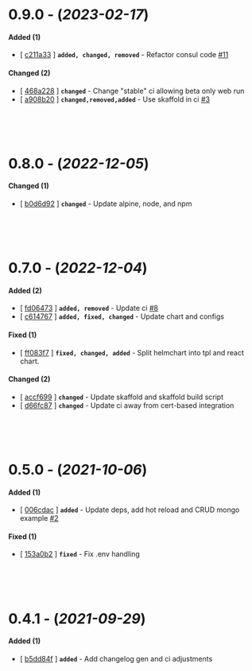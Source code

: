 
# 0.9.0 - (*2023-02-17*)

#### **Added (1)**
- [ [c211a33](https://gitlab.codeopensrc.com/os/react-template/-/commit/c211a33) ] **`added, changed, removed`** - Refactor consul code [#11](https://gitlab.codeopensrc.com/os/react-template/-/issues/11)  

#### **Changed (2)**
- [ [468a228](https://gitlab.codeopensrc.com/os/react-template/-/commit/468a228) ] **`changed`** - Change "stable" ci allowing beta only web run  
- [ [a908b20](https://gitlab.codeopensrc.com/os/react-template/-/commit/a908b20) ] **`changed,removed,added`** - Use skaffold in ci [#3](https://gitlab.codeopensrc.com/os/react-template/-/issues/3)  

<br><br><br>

# 0.8.0 - (*2022-12-05*)

#### **Changed (1)**
- [ [b0d6d92](https://gitlab.codeopensrc.com/os/react-template/-/commit/b0d6d92) ] **`changed`** - Update alpine, node, and npm  

<br><br><br>

# 0.7.0 - (*2022-12-04*)

#### **Added (2)**
- [ [fd06473](https://gitlab.codeopensrc.com/os/react-template/-/commit/fd06473) ] **`added, removed`** - Update ci [#8](https://gitlab.codeopensrc.com/os/react-template/-/issues/8)  
- [ [c614767](https://gitlab.codeopensrc.com/os/react-template/-/commit/c614767) ] **`added, fixed, changed`** - Update chart and configs  

#### **Fixed (1)**
- [ [ff083f7](https://gitlab.codeopensrc.com/os/react-template/-/commit/ff083f7) ] **`fixed, changed, added`** - Split helmchart into tpl and react chart.  

#### **Changed (2)**
- [ [accf699](https://gitlab.codeopensrc.com/os/react-template/-/commit/accf699) ] **`changed`** - Update skaffold and skaffold build script  
- [ [d66fc87](https://gitlab.codeopensrc.com/os/react-template/-/commit/d66fc87) ] **`changed`** - Update ci away from cert-based integration  

<br><br><br>

# 0.5.0 - (*2021-10-06*)

#### **Added (1)**
- [ [006cdac](https://gitlab.codeopensrc.com/os/react-template/-/commit/006cdac) ] **`added`** - Update deps, add hot reload and CRUD mongo example [#2](https://gitlab.codeopensrc.com/os/react-template/-/issues/2)  

#### **Fixed (1)**
- [ [153a0b2](https://gitlab.codeopensrc.com/os/react-template/-/commit/153a0b2) ] **`fixed`** - Fix .env handling  

<br><br><br>

# 0.4.1 - (*2021-09-29*)

#### **Added (1)**
- [ [b5dd84f](https://gitlab.codeopensrc.com/os/react-template/-/commit/b5dd84f) ] **`added`** - Add changelog gen and ci adjustments  

